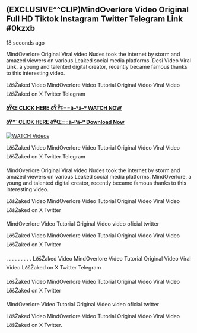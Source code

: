 ## (EXCLUSIVE^^CLIP)MindOverlore Video Original Full HD Tiktok Instagram Twitter Telegram Link #0kzxb

18 seconds ago

MindOverlore Original Viral video Nudes took the internet by storm and amazed viewers on various Leaked social media platforms. Desi Video Viral Link, a young and talented digital creator, recently became famous thanks to this interesting video.

LðšŽaked Video MindOverlore Video Tutorial Original Video Viral Video LðšŽaked on X Twitter Telegram

**[ðŸŒ CLICK HERE ðŸŸ¢==â–ºâ–º WATCH NOW](https://clips-mediaa.blogspot.com/2025/02/video-viral-download.html)**

**[ðŸ”´ CLICK HERE ðŸŒ==â–ºâ–º Download Now](https://clips-mediaa.blogspot.com/2025/02/video-viral-download.html)**

[![WATCH Videos](https://i.imgur.com/dJHk4Zq.gif)](https://clips-mediaa.blogspot.com/2025/02/video-viral-download.html)

LðšŽaked Video MindOverlore Video Tutorial Original Video Viral Video LðšŽaked on X Twitter Telegram

MindOverlore Original Viral video Nudes took the internet by storm and amazed viewers on various Leaked social media platforms. MindOverlore, a young and talented digital creator, recently became famous thanks to this interesting video.

LðšŽaked Video MindOverlore Video Tutorial Original Video Viral Video LðšŽaked on X Twitter

MindOverlore Video Tutorial Original Video video oficial twitter

LðšŽaked Video MindOverlore Video Tutorial Original Video Viral Video LðšŽaked on X Twitter

. . . . . . . . . LðšŽaked Video MindOverlore Video Tutorial Original Video Viral Video LðšŽaked on X Twitter Telegram

LðšŽaked Video MindOverlore Video Tutorial Original Video Viral Video LðšŽaked on X Twitter

MindOverlore Video Tutorial Original Video video oficial twitter

LðšŽaked Video MindOverlore Video Tutorial Original Video Viral Video LðšŽaked on X Twitter.